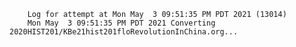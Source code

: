         Log for attempt at Mon May  3 09:51:35 PM PDT 2021 (13014)
        Mon May  3 09:51:35 PM PDT 2021 Converting 2020HIST201/KBe21hist201floRevolutionInChina.org...
